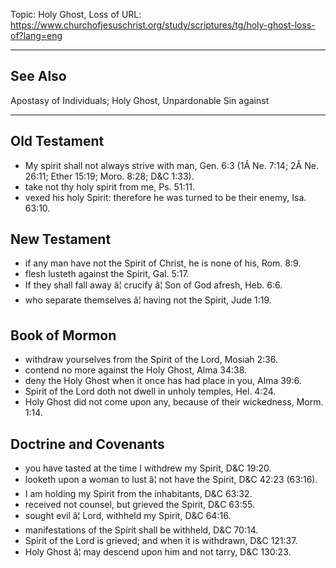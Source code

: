 Topic: Holy Ghost, Loss of
URL: https://www.churchofjesuschrist.org/study/scriptures/tg/holy-ghost-loss-of?lang=eng

---

## See Also

Apostasy of Individuals; Holy Ghost, Unpardonable Sin against

---

## Old Testament

- My spirit shall not always strive with man, Gen. 6:3 (1Â Ne. 7:14; 2Â Ne. 26:11; Ether 15:19; Moro. 8:28; D&C 1:33).
- take not thy holy spirit from me, Ps. 51:11.
- vexed his holy Spirit: therefore he was turned to be their enemy, Isa. 63:10.

## New Testament

- if any man have not the Spirit of Christ, he is none of his, Rom. 8:9.
- flesh lusteth against the Spirit, Gal. 5:17.
- If they shall fall away â¦ crucify â¦ Son of God afresh, Heb. 6:6.
- who separate themselves â¦ having not the Spirit, Jude 1:19.

## Book of Mormon

- withdraw yourselves from the Spirit of the Lord, Mosiah 2:36.
- contend no more against the Holy Ghost, Alma 34:38.
- deny the Holy Ghost when it once has had place in you, Alma 39:6.
- Spirit of the Lord doth not dwell in unholy temples, Hel. 4:24.
- Holy Ghost did not come upon any, because of their wickedness, Morm. 1:14.

## Doctrine and Covenants

- you have tasted at the time I withdrew my Spirit, D&C 19:20.
- looketh upon a woman to lust â¦ not have the Spirit, D&C 42:23 (63:16).
- I am holding my Spirit from the inhabitants, D&C 63:32.
- received not counsel, but grieved the Spirit, D&C 63:55.
- sought evil â¦ Lord, withheld my Spirit, D&C 64:16.
- manifestations of the Spirit shall be withheld, D&C 70:14.
- Spirit of the Lord is grieved; and when it is withdrawn, D&C 121:37.
- Holy Ghost â¦ may descend upon him and not tarry, D&C 130:23.

